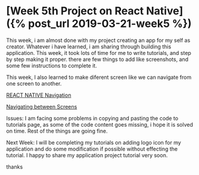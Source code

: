 # [Week 5th Project on React Native]({% post_url 2019-03-21-week5 %})

This week, i am almost done with my project creating an app for my self as creator.
Whatever i have learned, i am sharing through building this application.
This week, it took lots of time for me to write tutorials, and step by step making it proper.
there are few things to add like screenshots, and some few instructions to complete it.

This week, I also learned to make diferent screen like we can navigate from one screen to another.

[REACT NATIVE Navigation](https://reactnavigation.org/docs/en/hello-react-navigation.html "React Navigation")

[Navigating between Screens](https://reactnavigation.org/docs/en/navigating.html)


Issues:
I am facing some problems in copying and pasting the code to tutorials page, as some of the code content goes missing, i hope it is solved on time. Rest of the things are going fine.

Next Week:
I will be completing my tutorials on adding logo icon for my application and do some modification if possible without effecting the tutorial. I happy to share my application project tutorial very soon.

thanks
